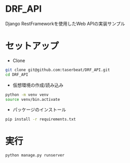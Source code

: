 # DRF_API
Django RestFrameworkを使用したWeb APIの実装サンプル

# セットアップ

- Clone
```bash
git clone git@github.com:taserbeat/DRF_API.git
cd DRF_API
```

- 仮想環境の作成/読み込み
```bash
python -m venv venv
source venv/bin.activate
```

- パッケージのインストール
```bash
pip install -r requirements.txt
```

# 実行

```bash
python manage.py runserver
```


